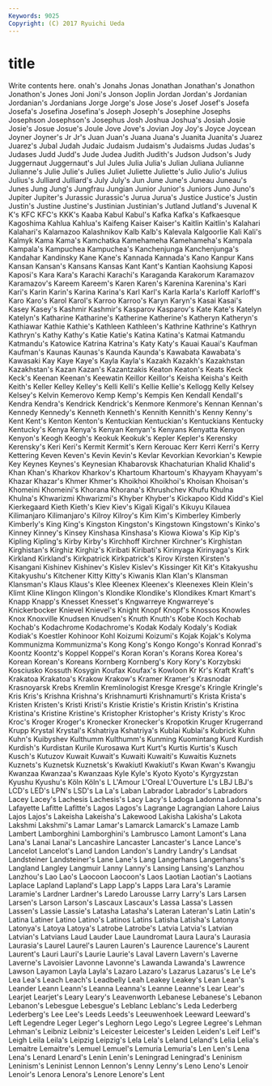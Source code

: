```yaml
---
Keywords: 9025 
Copyright: (C) 2017 Ryuichi Ueda
---
```


# title

Write contents here.
onah's Jonahs
Jonas Jonathan Jonathan's Jonathon Jonathon's Jones Joni Joni's Jonson Joplin
Jordan Jordan's Jordanian Jordanian's Jordanians Jorge Jorge's Jose Jose's Josef
Josef's Josefa Josefa's Josefina Josefina's Joseph Joseph's Josephine Josephs Josephson
Josephson's Josephus Josh Joshua Joshua's Josiah Josie Josie's Josue Josue's
Joule Jove Jove's Jovian Joy Joy's Joyce Joycean Joyner Joyner's
Jr Jr's Juan Juan's Juana Juana's Juanita Juanita's Juarez Juarez's
Jubal Judah Judaic Judaism Judaism's Judaisms Judas Judas's Judases Judd
Judd's Jude Judea Judith Judith's Judson Judson's Judy Juggernaut Juggernaut's
Jul Jules Julia Julia's Julian Juliana Julianne Julianne's Julie Julie's
Julies Juliet Juliette Juliette's Julio Julio's Julius Julius's Julliard Julliard's
July July's Jun June June's Juneau Juneau's Junes Jung Jung's
Jungfrau Jungian Junior Junior's Juniors Juno Juno's Jupiter Jupiter's Jurassic
Jurassic's Jurua Jurua's Justice Justice's Justin Justin's Justine Justine's Justinian
Justinian's Jutland Jutland's Juvenal K K's KFC KFC's KKK's Kaaba
Kabul Kabul's Kafka Kafka's Kafkaesque Kagoshima Kahlua Kahlua's Kaifeng Kaiser
Kaiser's Kaitlin Kaitlin's Kalahari Kalahari's Kalamazoo Kalashnikov Kalb Kalb's Kalevala
Kalgoorlie Kali Kali's Kalmyk Kama Kama's Kamchatka Kamehameha Kamehameha's Kampala
Kampala's Kampuchea Kampuchea's Kanchenjunga Kanchenjunga's Kandahar Kandinsky Kane Kane's Kannada
Kannada's Kano Kanpur Kans Kansan Kansan's Kansans Kansas Kant Kant's
Kantian Kaohsiung Kaposi Kaposi's Kara Kara's Karachi Karachi's Karaganda Karakorum
Karamazov Karamazov's Kareem Kareem's Karen Karen's Karenina Karenina's Kari Kari's
Karin Karin's Karina Karina's Karl Karl's Karla Karla's Karloff Karloff's
Karo Karo's Karol Karol's Karroo Karroo's Karyn Karyn's Kasai Kasai's
Kasey Kasey's Kashmir Kashmir's Kasparov Kasparov's Kate Kate's Katelyn Katelyn's
Katharine Katharine's Katherine Katherine's Katheryn Katheryn's Kathiawar Kathie Kathie's Kathleen
Kathleen's Kathrine Kathrine's Kathryn Kathryn's Kathy Kathy's Katie Katie's Katina
Katina's Katmai Katmandu Katmandu's Katowice Katrina Katrina's Katy Katy's Kauai
Kauai's Kaufman Kaufman's Kaunas Kaunas's Kaunda Kaunda's Kawabata Kawabata's Kawasaki
Kay Kaye Kaye's Kayla Kayla's Kazakh Kazakh's Kazakhstan Kazakhstan's Kazan
Kazan's Kazantzakis Keaton Keaton's Keats Keck Keck's Keenan Keenan's Keewatin
Keillor Keillor's Keisha Keisha's Keith Keith's Keller Kelley Kelley's Kelli
Kelli's Kellie Kellie's Kellogg Kelly Kelsey Kelsey's Kelvin Kemerovo Kemp
Kemp's Kempis Ken Kendall Kendall's Kendra Kendra's Kendrick Kendrick's Kenmore
Kenmore's Kennan Kennan's Kennedy Kennedy's Kenneth Kenneth's Kennith Kennith's Kenny
Kenny's Kent Kent's Kenton Kenton's Kentuckian Kentuckian's Kentuckians Kentucky Kentucky's
Kenya Kenya's Kenyan Kenyan's Kenyans Kenyatta Kenyon Kenyon's Keogh Keogh's
Keokuk Keokuk's Kepler Kepler's Kerensky Kerensky's Keri Keri's Kermit Kermit's
Kern Kerouac Kerr Kerri Kerri's Kerry Kettering Keven Keven's Kevin
Kevin's Kevlar Kevorkian Kevorkian's Kewpie Key Keynes Keynes's Keynesian Khabarovsk
Khachaturian Khalid Khalid's Khan Khan's Kharkov Kharkov's Khartoum Khartoum's Khayyam
Khayyam's Khazar Khazar's Khmer Khmer's Khoikhoi Khoikhoi's Khoisan Khoisan's Khomeini
Khomeini's Khorana Khorana's Khrushchev Khufu Khulna Khulna's Khwarizmi Khwarizmi's Khyber
Khyber's Kickapoo Kidd Kidd's Kiel Kierkegaard Kieth Kieth's Kiev Kiev's
Kigali Kigali's Kikuyu Kilauea Kilimanjaro Kilimanjaro's Kilroy Kilroy's Kim Kim's
Kimberley Kimberly Kimberly's King King's Kingston Kingston's Kingstown Kingstown's Kinko's
Kinney Kinney's Kinsey Kinshasa Kinshasa's Kiowa Kiowa's Kip Kip's Kipling
Kipling's Kirby Kirby's Kirchhoff Kirchner Kirchner's Kirghistan Kirghistan's Kirghiz Kirghiz's
Kiribati Kiribati's Kirinyaga Kirinyaga's Kirk Kirkland Kirkland's Kirkpatrick Kirkpatrick's Kirov
Kirsten Kirsten's Kisangani Kishinev Kishinev's Kislev Kislev's Kissinger Kit Kit's
Kitakyushu Kitakyushu's Kitchener Kitty Kitty's Kiwanis Klan Klan's Klansman Klansman's
Klaus Klaus's Klee Kleenex Kleenex's Kleenexes Klein Klein's Klimt Kline
Klingon Klingon's Klondike Klondike's Klondikes Kmart Kmart's Knapp Knapp's Knesset
Knesset's Kngwarreye Kngwarreye's Knickerbocker Knievel Knievel's Knight Knopf Knopf's Knossos
Knowles Knox Knoxville Knudsen Knudsen's Knuth Knuth's Kobe Koch Kochab
Kochab's Kodachrome Kodachrome's Kodak Kodaly Kodaly's Kodiak Kodiak's Koestler Kohinoor
Kohl Koizumi Koizumi's Kojak Kojak's Kolyma Kommunizma Kommunizma's Kong Kong's
Kongo Kongo's Konrad Konrad's Koontz Koontz's Koppel Koppel's Koran Koran's
Korans Korea Korea's Korean Korean's Koreans Kornberg Kornberg's Kory Kory's
Korzybski Kosciusko Kossuth Kosygin Koufax Koufax's Kowloon Kr Kr's Kraft
Kraft's Krakatoa Krakatoa's Krakow Krakow's Kramer Kramer's Krasnodar Krasnoyarsk Krebs
Kremlin Kremlinologist Kresge Kresge's Kringle Kringle's Kris Kris's Krishna Krishna's
Krishnamurti Krishnamurti's Krista Krista's Kristen Kristen's Kristi Kristi's Kristie Kristie's
Kristin Kristin's Kristina Kristina's Kristine Kristine's Kristopher Kristopher's Kristy Kristy's
Kroc Kroc's Kroger Kroger's Kronecker Kronecker's Kropotkin Kruger Krugerrand Krupp
Krystal Krystal's Kshatriya Kshatriya's Kublai Kublai's Kubrick Kuhn Kuhn's Kuibyshev
Kulthumm Kulthumm's Kunming Kuomintang Kurd Kurdish Kurdish's Kurdistan Kurile Kurosawa
Kurt Kurt's Kurtis Kurtis's Kusch Kusch's Kutuzov Kuwait Kuwait's Kuwaiti
Kuwaiti's Kuwaitis Kuznets Kuznets's Kuznetsk Kuznetsk's Kwakiutl Kwakiutl's Kwan Kwan's
Kwangju Kwanzaa Kwanzaa's Kwanzaas Kyle Kyle's Kyoto Kyoto's Kyrgyzstan Kyushu
Kyushu's Köln Köln's L L'Amour L'Oreal L'Ouverture L's LBJ LBJ's
LCD's LED's LPN's LSD's La La's Laban Labrador Labrador's Labradors
Lacey Lacey's Lachesis Lachesis's Lacy Lacy's Ladoga Ladonna Ladonna's Lafayette
Lafitte Lafitte's Lagos Lagos's Lagrange Lagrangian Lahore Laius Lajos Lajos's
Lakeisha Lakeisha's Lakewood Lakisha Lakisha's Lakota Lakshmi Lakshmi's Lamar Lamar's
Lamarck Lamarck's Lamaze Lamb Lambert Lamborghini Lamborghini's Lambrusco Lamont Lamont's
Lana Lana's Lanai Lanai's Lancashire Lancaster Lancaster's Lance Lance's Lancelot
Lancelot's Land Landon Landon's Landry Landry's Landsat Landsteiner Landsteiner's Lane
Lane's Lang Langerhans Langerhans's Langland Langley Langmuir Lanny Lanny's Lansing
Lansing's Lanzhou Lanzhou's Lao Lao's Laocoon Laocoon's Laos Laotian Laotian's
Laotians Laplace Lapland Lapland's Lapp Lapp's Lapps Lara Lara's Laramie
Laramie's Lardner Lardner's Laredo Larousse Larry Larry's Lars Larsen Larsen's
Larson Larson's Lascaux Lascaux's Lassa Lassa's Lassen Lassen's Lassie Lassie's
Latasha Latasha's Lateran Lateran's Latin Latin's Latina Latiner Latino Latino's
Latinos Latins Latisha Latisha's Latonya Latonya's Latoya Latoya's Latrobe Latrobe's
Latvia Latvia's Latvian Latvian's Latvians Laud Lauder Laue Laundromat Laura
Laura's Laurasia Laurasia's Laurel Laurel's Lauren Lauren's Laurence Laurence's Laurent
Laurent's Lauri Lauri's Laurie Laurie's Laval Lavern Lavern's Laverne Laverne's
Lavoisier Lavonne Lavonne's Lawanda Lawanda's Lawrence Lawson Layamon Layla Layla's
Lazaro Lazaro's Lazarus Lazarus's Le Le's Lea Lea's Leach Leach's
Leadbelly Leah Leakey Leakey's Lean Lean's Leander Leann Leann's Leanna
Leanna's Leanne Leanne's Lear Lear's Learjet Learjet's Leary Leary's Leavenworth
Lebanese Lebanese's Lebanon Lebanon's Lebesgue Lebesgue's Leblanc Leblanc's Leda Lederberg
Lederberg's Lee Lee's Leeds Leeds's Leeuwenhoek Leeward Leeward's Left Legendre
Leger Leger's Leghorn Lego Lego's Legree Legree's Lehman Lehman's Leibniz
Leibniz's Leicester Leicester's Leiden Leiden's Leif Leif's Leigh Leila Leila's
Leipzig Leipzig's Lela Lela's Leland Leland's Lelia Lelia's Lemaitre Lemaitre's
Lemuel Lemuel's Lemuria Lemuria's Len Len's Lena Lena's Lenard Lenard's
Lenin Lenin's Leningrad Leningrad's Leninism Leninism's Leninist Lennon Lennon's Lenny
Lenny's Leno Leno's Lenoir Lenoir's Lenora Lenora's Lenore Lenore's Lent

